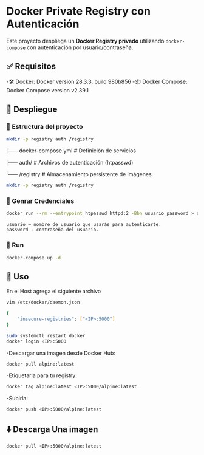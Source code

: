 # Docker Private Registry con Autenticación

Este proyecto despliega un **Docker Registry privado** utilizando `docker-compose` con autenticación por usuario/contraseña.

## ✅ Requisitos

-🛠️   Docker: Docker version 28.3.3, build 980b856
-📦   Docker Compose: Docker Compose version v2.39.1

## 🚀 Despliegue
### 📂 Estructura del proyecto

```bash
mkdir -p registry auth /registry
```

├── docker-compose.yml # Definición de servicios

├── auth/ # Archivos de autenticación (htpasswd)

└── /registry # Almacenamiento persistente de imágenes

```bash
mkdir -p registry auth /registry
```

### 🔐 Genrar Credenciales
```bash
docker run --rm --entrypoint htpasswd httpd:2 -Bbn usuario password > auth/htpasswd
```
    usuario → nombre de usuario que usarás para autenticarte.
    password → contraseña del usuario.

### 🏃 Run
```bash
docker-compose up -d
```

## 🚀 Uso 

En el Host agrega el siguiente archivo
```bash
vim /etc/docker/daemon.json

{
    "insecure-registries": ["<IP>:5000"]
}

```
```bash
sudo systemctl restart docker
docker login <IP>:5000
```
-Descargar una imagen desde Docker Hub:
```bash
docker pull alpine:latest
```
-Etiquetarla para tu registry:
```bash
docker tag alpine:latest <IP>:5000/alpine:latest
```
-Subirla:
```bash
docker push <IP>:5000/alpine:latest
```

## ⬇️ Descarga Una imagen
```bash
docker pull <IP>:5000/alpine:latest
```